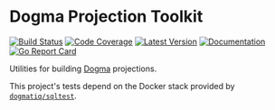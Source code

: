 # Dogma Projection Toolkit

[![Build Status](https://github.com/dogmatiq/projectionkit/workflows/CI/badge.svg)](https://github.com/dogmatiq/projectionkit/actions?workflow=CI)
[![Code Coverage](https://img.shields.io/codecov/c/github/dogmatiq/projectionkit/main.svg)](https://codecov.io/github/dogmatiq/projectionkit)
[![Latest Version](https://img.shields.io/github/tag/dogmatiq/projectionkit.svg?label=semver)](https://semver.org)
[![Documentation](https://img.shields.io/badge/go.dev-reference-007d9c)](https://pkg.go.dev/github.com/dogmatiq/projectionkit)
[![Go Report Card](https://goreportcard.com/badge/github.com/dogmatiq/projectionkit)](https://goreportcard.com/report/github.com/dogmatiq/projectionkit)

Utilities for building [Dogma](https://github.com/dogmatiq/dogma) projections.

This project's tests depend on the Docker stack provided by
[`dogmatiq/sqltest`](https://github.com/dogmatiq/sqltest#readme).
